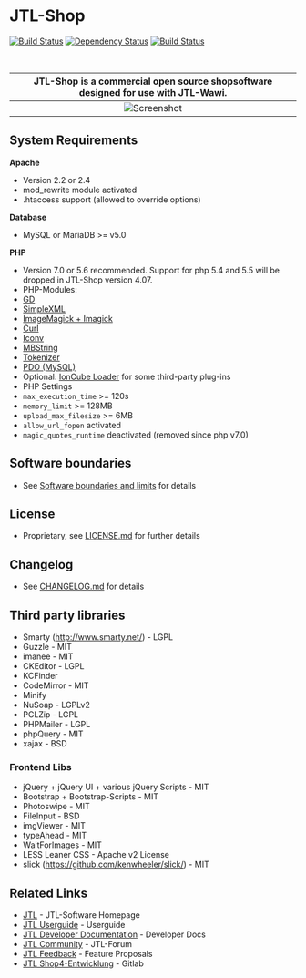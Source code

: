 # JTL-Shop

[![Build Status](https://jenkins.jtl-software.de/buildStatus/icon?job=Shop4)](https://jenkins.jtl-software.de/job/Shop4/)
[![Dependency Status](https://www.versioneye.com/user/projects/57334a7fac902b0011f6760a/badge.svg)](https://www.versioneye.com/user/projects/57334a7fac902b0011f6760a)
[![Build Status](https://img.shields.io/badge/release-4.05-blue.svg)](https://gitlab.jtl-software.de/jtlshop/shop4)

<br>

|**JTL-Shop** is a commercial open source shopsoftware designed for use with JTL-Wawi. |
|:-----------------:|
| ![Screenshot](https://images.jtl-software.de/shop4/shop_release_showcase.png "JTL-Shop 4") |

## System Requirements

**Apache**
 * Version 2.2 or 2.4
 * mod_rewrite module activated
 * .htaccess support (allowed to override options)
  
**Database** 
* MySQL or MariaDB >= v5.0

**PHP**
* Version 7.0 or 5.6 recommended. Support for php 5.4 and 5.5 will be dropped in JTL-Shop version 4.07. 
* PHP-Modules: 
 * [GD](http://php.net/manual/en/book.image.php)
 * [SimpleXML](http://php.net/manual/en/book.simplexml.php)
 * [ImageMagick + Imagick](http://php.net/manual/en/book.imagick.php)
 * [Curl](http://php.net/manual/en/book.curl.php)
 * [Iconv](http://php.net/manual/en/book.iconv.php)
 * [MBString](http://php.net/manual/en/book.mbstring.php)
 * [Tokenizer](http://php.net/manual/en/book.tokenizer.php)
 * [PDO (MySQL)](http://php.net/manual/en/book.pdo.php)
 * Optional: [IonCube Loader](https://www.ioncube.com/loaders.php) for some third-party plug-ins
* PHP Settings
 * `max_execution_time` >= 120s
 * `memory_limit` >= 128MB
 * `upload_max_filesize` >= 6MB
 * `allow_url_fopen` activated
 * `magic_quotes_runtime` deactivated (removed since php v7.0)

## Software boundaries
* See [Software boundaries and limits](http://jtl-url.de/limits) for details

## License 
* Proprietary, see [LICENSE.md](LICENSE.md) for further details

## Changelog
* See [CHANGELOG.md](CHANGELOG.md) for details

## Third party libraries
* Smarty (http://www.smarty.net/) - LGPL
* Guzzle - MIT
* imanee - MIT
* CKEditor - LGPL
* KCFinder
* CodeMirror - MIT
* Minify
* NuSoap - LGPLv2
* PCLZip - LGPL
* PHPMailer - LGPL
* phpQuery - MIT
* xajax - BSD

### Frontend Libs
* jQuery + jQuery UI + various jQuery Scripts - MIT
* Bootstrap + Bootstrap-Scripts - MIT
* Photoswipe - MIT
* FileInput - BSD
* imgViewer - MIT
* typeAhead - MIT
* WaitForImages - MIT
* LESS Leaner CSS - Apache v2 License
* slick (https://github.com/kenwheeler/slick/) - MIT

## Related Links

* [JTL](https://www.jtl-software.de) - JTL-Software Homepage
* [JTL Userguide](http://guide.jtl-software.de) - Userguide
* [JTL Developer Documentation](http://docs.jtl-shop.de) - Developer Docs
* [JTL Community](http://forum.jtl-software.de) - JTL-Forum 
* [JTL Feedback](http://feedback.jtl-software.de) - Feature Proposals
* [JTL Shop4-Entwicklung](https://gitlab.jtl-software.de/jtlshop/shop4) - Gitlab 
